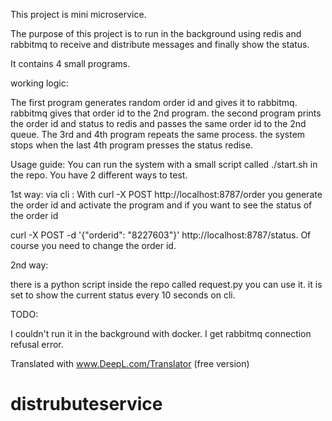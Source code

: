 This project is mini microservice.

The purpose of this project is to run in the background using redis and rabbitmq to receive and distribute messages and finally show the status.

It contains 4 small programs.

working logic:

The first program generates random order id and gives it to rabbitmq. rabbitmq gives that order id to the 2nd program. the second program prints the order id and status to redis and passes the same order id to the 2nd queue. The 3rd and 4th program repeats the same process. the system stops when the last 4th program presses the status redise.

Usage guide: You can run the system with a small script called ./start.sh in the repo. You have 2 different ways to test.

1st way:
via cli :
With curl -X POST http://localhost:8787/order you generate the order id and activate the program and if you want to see the status of the order id 

curl -X POST -d '{"orderid": "8227603"}' http://localhost:8787/status. Of course you need to change the order id.

2nd way:

there is a python script inside the repo called request.py you can use it. it is set to show the current status every 10 seconds on cli.


TODO:

I couldn't run it in the background with docker. I get rabbitmq connection refusal error. 

Translated with www.DeepL.com/Translator (free version)
# distrubuteservice
